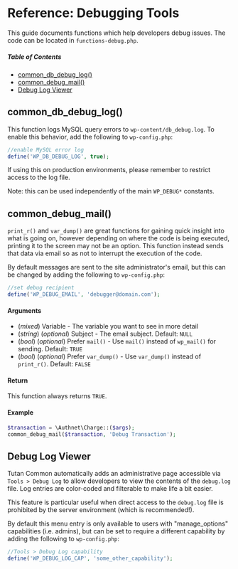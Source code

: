 # Reference: Debugging Tools

This guide documents functions which help developers debug issues. The code can be located in `functions-debug.php`.



##### Table of Contents

 * [common_db_debug_log()](#common_db_debug_log)
 * [common_debug_mail()](#common_debug_mail)
 * [Debug Log Viewer](#debug-log-viewer)



## common_db_debug_log()

This function logs MySQL query errors to `wp-content/db_debug.log`. To enable this behavior, add the following to `wp-config.php`:

```php
//enable MySQL error log
define('WP_DB_DEBUG_LOG', true);
```

If using this on production environments, please remember to restrict access to the log file.

Note: this can be used independently of the main `WP_DEBUG*` constants.



## common_debug_mail()

`print_r()` and `var_dump()` are great functions for gaining quick insight into what is going on, however depending on where the code is being executed, printing it to the screen may not be an option. This function instead sends that data via email so as not to interrupt the execution of the code.

By default messages are sent to the site administrator's email, but this can be changed by adding the following to `wp-config.php`:

```php
//set debug recipient
define('WP_DEBUG_EMAIL', 'debugger@domain.com');
```

#### Arguments

 * (*mixed*) Variable - The variable you want to see in more detail
 * (*string*) (*optional*) Subject - The email subject. Default: `NULL`
 * (*bool*) (*optional*) Prefer `mail()` - Use `mail()` instead of `wp_mail()` for sending. Default: `TRUE`
 * (*bool*) (*optional*) Prefer `var_dump()` - Use `var_dump()` instead of `print_r()`. Default: `FALSE`

#### Return

This function always returns `TRUE`.

#### Example

```php
$transaction = \Authnet\Charge::($args);
common_debug_mail($transaction, 'Debug Transaction');
```



## Debug Log Viewer

Tutan Common automatically adds an administrative page accessible via `Tools > Debug Log` to allow developers to view the contents of the `debug.log` file. Log entries are color-coded and filterable to make life a bit easier.

This feature is particular useful when direct access to the `debug.log` file is prohibited by the server environment (which is recommended!).

By default this menu entry is only available to users with "manage_options" capabilities (i.e. admins), but can be set to require a different capability by adding the following to `wp-config.php`:

```php
//Tools > Debug Log capability
define('WP_DEBUG_LOG_CAP', 'some_other_capability');
```
